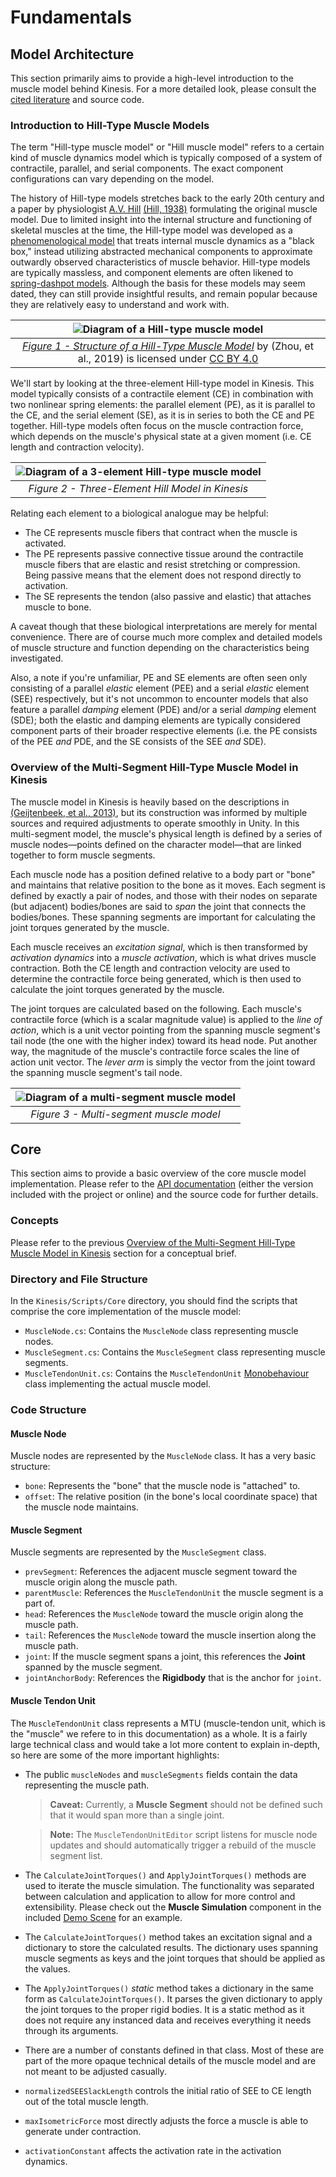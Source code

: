 # Fundamentals

## Model Architecture

This section primarily aims to provide a high-level introduction to the muscle model behind Kinesis. For a more detailed look, please consult the [cited literature](10-bibliography.md#bibliography) and source code.

### Introduction to Hill-Type Muscle Models

The term "Hill-type muscle model" or "Hill muscle model" refers to a certain kind of muscle dynamics model which is typically composed of a system of contractile, parallel, and serial components. The exact component configurations can vary depending on the model.

The history of Hill-type models stretches back to the early 20th century and a paper by physiologist [A.V. Hill](https://en.wikipedia.org/wiki/Archibald_Hill) [(Hill, 1938)](/10-bibliography.md) formulating the original muscle model. Due to limited insight into the internal structure and functioning of skeletal muscles at the time, the Hill-type model was developed as a [phenomenological model](https://en.wikipedia.org/wiki/Phenomenological_model) that treats internal muscle dynamics as a "black box," instead utilizing abstracted mechanical components to approximate outwardly observed characteristics of muscle behavior. Hill-type models are typically massless, and component elements are often likened to [spring-dashpot models](https://en.wikipedia.org/wiki/Standard_linear_solid_model). Although the basis for these models may seem dated, they can still provide insightful results, and remain popular because they are relatively easy to understand and work with.

| ![Diagram of a Hill-type muscle model](images/fundamentals-hill-type-muscle-model.png) |
| :----------------------------------------------------------: |
| [*Figure 1 - Structure of a Hill-Type Muscle Model*](https://www.researchgate.net/figure/Structure-of-a-Hill-type-muscle-model-F-CE-and-F-PE-are-the-active-and-passive-forces_fig1_334812764) by (Zhou, et al., 2019) is licensed under [CC BY 4.0](https://creativecommons.org/licenses/by/4.0/) |

We'll start by looking at the three-element Hill-type model in Kinesis. This model typically consists of a contractile element (CE) in combination with two nonlinear spring elements: the parallel element (PE), as it is parallel to the CE, and the serial element (SE), as it is in series to both the CE and PE together. Hill-type models often focus on the muscle contraction force, which depends on the muscle's physical state at a given moment (i.e. CE length and contraction velocity).

| ![Diagram of a 3-element Hill-type muscle model](images/fundamentals-3-element-hill-model.png) |
| :----------------------------------------------------------: |
|       *Figure 2 - Three-Element Hill Model in Kinesis*       |

Relating each element to a biological analogue may be helpful:

- The CE represents muscle fibers that contract when the muscle is activated.
- The PE represents passive connective tissue around the contractile muscle fibers that are elastic and resist stretching or compression. Being passive means that the element does not respond directly to activation.
- The SE represents the tendon (also passive and elastic) that attaches muscle to bone.

A caveat though that these biological interpretations are merely for mental convenience. There are of course much more complex and detailed models of muscle structure and function depending on the characteristics being investigated.

Also, a note if you're unfamiliar, PE and SE elements are often seen only consisting of a parallel *elastic* element (PEE) and a serial *elastic* element (SEE) respectively, but it's not uncommon to encounter models that also feature a parallel *damping* element (PDE) and/or a serial *damping* element (SDE); both the elastic and damping elements are typically considered component parts of their broader respective elements (i.e. the PE consists of the PEE *and* PDE, and the SE consists of the SEE *and* SDE).

### Overview of the Multi-Segment Hill-Type Muscle Model in Kinesis

The muscle model in Kinesis is heavily based on the descriptions in [(Geijtenbeek, et al., 2013)](/10-bibliography.md), but its construction was informed by multiple sources and required adjustments to operate smoothly in Unity. In this multi-segment model, the muscle's physical length is defined by a series of muscle nodes—points defined on the character model—that are linked together to form muscle segments.

Each muscle node has a position defined relative to a body part or "bone" and maintains that relative position to the bone as it moves. Each segment is defined by exactly a pair of nodes, and those with their nodes on separate (but adjacent) bodies/bones are said to *span* the joint that connects the bodies/bones. These spanning segments are important for calculating the joint torques generated by the muscle.

Each muscle receives an *excitation signal*, which is then transformed by *activation dynamics* into a *muscle activation*, which is what drives muscle contraction. Both the CE length and contraction velocity are used to determine the contractile force being generated, which is then used to calculate the joint torques generated by the muscle.

The joint torques are calculated based on the following. Each muscle's contractile force (which is a scalar magnitude value) is applied to the *line of action*, which is a unit vector pointing from the spanning muscle segment's tail node (the one with the higher index) toward its head node. Put another way, the magnitude of the muscle's contractile force scales the line of action unit vector. The *lever arm* is simply the vector from the joint toward the spanning muscle segment's tail node.

| ![Diagram of a multi-segment muscle model](images/fundamentals-multi-segment-model.png) |
| :----------------------------------------------------------: |
|           *Figure 3 - Multi-segment muscle model*            |

## Core

This section aims to provide a basic overview of the core muscle model implementation. Please refer to the [API documentation](https://squeakyspacebar.github.io/kinesis-doc/api/) (either the version included with the project or online) and the source code for further details.

### Concepts

Please refer to the previous [Overview of the Multi-Segment Hill-Type Muscle Model in Kinesis](#overview-of-the-multi-segment-hill-type-muscle-model-in-kinesis) section for a conceptual brief.

### Directory and File Structure

In the `Kinesis/Scripts/Core` directory, you should find the scripts that comprise the core implementation of the muscle model:

- `MuscleNode.cs`: Contains the `MuscleNode` class representing muscle nodes.
- `MuscleSegment.cs`: Contains the `MuscleSegment` class representing muscle segments.
- `MuscleTendonUnit.cs`: Contains the `MuscleTendonUnit` [Monobehaviour](https://docs.unity3d.com/ScriptReference/MonoBehaviour.html) class implementing the actual muscle model.

### Code Structure

#### Muscle Node

Muscle nodes are represented by the `MuscleNode` class. It has a very basic structure:
- `bone`: Represents the "bone" that the muscle node is "attached" to.
- `offset`: The relative position (in the bone's local coordinate space) that the muscle node maintains.

#### Muscle Segment

Muscle segments are represented by the `MuscleSegment` class.
- `prevSegment`: References the adjacent muscle segment toward the muscle origin along the muscle path.
- `parentMuscle`: References the `MuscleTendonUnit` the muscle segment is a part of.
- `head`: References the `MuscleNode` toward the muscle origin along the muscle path.
- `tail`: References the `MuscleNode` toward the muscle insertion along the muscle path.
- `joint`: If the muscle segment spans a joint, this references the **Joint** spanned by the muscle segment.
- `jointAnchorBody`: References the **Rigidbody** that is the anchor for `joint`.

#### Muscle Tendon Unit

The `MuscleTendonUnit` class represents a MTU (muscle-tendon unit, which is the "muscle" we refere to in this documentation) as a whole. It is a fairly large technical class and would take a lot more content to explain in-depth, so here are some of the more important highlights:

- The public `muscleNodes` and `muscleSegments` fields contain the data representing the muscle path.
  > **Caveat:** Currently, a **Muscle Segment** should not be defined such that it would span more than a single joint.

  > **Note:** The `MuscleTendonUnitEditor` script listens for muscle node updates and should automatically trigger a rebuild of the muscle segment list.
- The `CalculateJointTorques()` and `ApplyJointTorques()` methods are used to iterate the muscle simulation. The functionality was separated between calculation and application to allow for more control and extensibility. Please check out the **Muscle Simulation** component in the included [Demo Scene](05-demo-scene.md) for an example.
- The `CalculateJointTorques()` method takes an excitation signal and a dictionary to store the calculated results. The dictionary uses spanning muscle segments as keys and the joint torques that should be applied as the values.
- The `ApplyJointTorques()` *static* method takes a dictionary in the same form as `CalculateJointTorques()`. It parses the given dictionary to apply the joint torques to the proper rigid bodies. It is a static method as it does not require any instanced data and receives everything it needs through its arguments.
- There are a number of constants defined in that class. Most of these are part of the more opaque technical details of the muscle model and are not meant to be adjusted casually.
- `normalizedSEESlackLength`  controls the initial ratio of SEE to CE length out of the total muscle length.
- `maxIsometricForce` most directly adjusts the force a muscle is able to generate under contraction.
- `activationConstant` affects the activation rate in the activation dynamics.